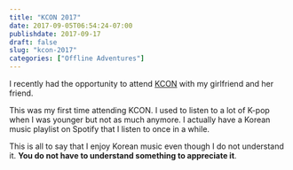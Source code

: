 ```yaml
---
title: "KCON 2017"
date: 2017-09-05T06:54:24-07:00
publishdate: 2017-09-17
draft: false
slug: "kcon-2017"
categories: ["Offline Adventures"]
---
```


I recently had the opportunity to attend <a href="http://www.kconusa.com/" target="_blank" rel="nofollow">KCON</a> with my girlfriend and her friend.

This was my first time attending KCON. I used to listen to a lot of K-pop when I was younger but not as much anymore. I actually have a Korean music playlist on Spotify that I listen to once in a while.

This is all to say that I enjoy Korean music even though I do not understand it. **You do not have to understand something to appreciate it**.